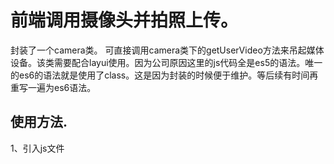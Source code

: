 # 前端调用摄像头并拍照上传。
封装了一个camera类。
可直接调用camera类下的getUserVideo方法来吊起媒体设备。该类需要配合layui使用。因为公司原因这里的js代码全是es5的语法。唯一的es6的语法就是使用了class。这是因为封装的时候便于维护。等后续有时间再重写一遍为es6语法。
## 使用方法.
1、引入js文件
<script src="./camera_class.js" />
2、
  const camera = new Camera();
  camera.addEvent(className);
  通过addEvent方法给按钮绑定点击事件，随后点击按钮就可以了。
